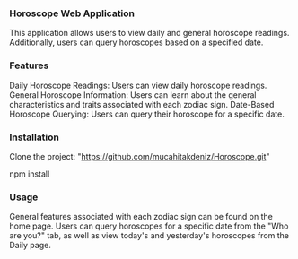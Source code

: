 ### Horoscope Web Application
This application allows users to view daily and general horoscope readings. Additionally, users can query horoscopes based on a specified date.

### Features
Daily Horoscope Readings: Users can view daily horoscope readings.
General Horoscope Information: Users can learn about the general characteristics and traits associated with each zodiac sign.
Date-Based Horoscope Querying: Users can query their horoscope for a specific date.

### Installation

Clone the project: "https://github.com/mucahitakdeniz/Horoscope.git"

npm install

### Usage

General features associated with each zodiac sign can be found on the home page. Users can query horoscopes for a specific date from the "Who are you?" tab, as well as view today's and yesterday's horoscopes from the Daily page. 